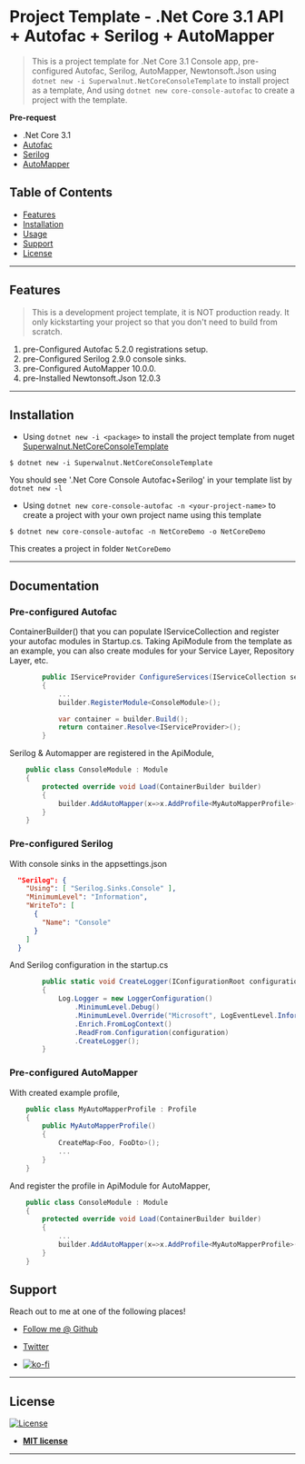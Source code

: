 # Project Template - .Net Core 3.1 API + Autofac + Serilog + AutoMapper

> This is a project template for .Net Core 3.1 Console app,
    pre-configured Autofac, Serilog, AutoMapper, Newtonsoft.Json
    using `dotnet new -i Superwalnut.NetCoreConsoleTemplate` to install project as a template,
    And using `dotnet new core-console-autofac` to create a project with the template.

**Pre-request**

- .Net Core 3.1
- [Autofac](https://autofac.org/)
- [Serilog](https://serilog.net/)
- [AutoMapper](https://automapper.org/)

## Table of Contents

- [Features](#features)
- [Installation](#installation)
- [Usage](#usage)
- [Support](#support)
- [License](#license)

---

## Features

> This is a development project template, it is NOT production ready. It only kickstarting your project so that you don't need to build from scratch.

1. pre-Configured Autofac 5.2.0 registrations setup.
2. pre-Configured Serilog 2.9.0 console sinks.
3. pre-Configured AutoMapper 10.0.0.
4. pre-Installed Newtonsoft.Json 12.0.3

---

## Installation

- Using `dotnet new -i <package>` to install the project template from nuget [Superwalnut.NetCoreConsoleTemplate](https://www.nuget.org/packages/Superwalnut.NetCoreConsoleTemplate/)

```shell
$ dotnet new -i Superwalnut.NetCoreConsoleTemplate
```

You should see '.Net Core Console Autofac+Serilog' in your template list by `dotnet new -l`

- Using `dotnet new core-console-autofac -n <your-project-name>` to create a project with your own project name using this template

```shell
$ dotnet new core-console-autofac -n NetCoreDemo -o NetCoreDemo
```

This creates a project in folder `NetCoreDemo`

---


## Documentation

### Pre-configured Autofac 

ContainerBuilder() that you can populate IServiceCollection and register your autofac modules in Startup.cs. Taking ApiModule from the template as an example, you can also create modules for your Service Layer, Repository Layer, etc.

```c#
        public IServiceProvider ConfigureServices(IServiceCollection services)
        {
            ...
            builder.RegisterModule<ConsoleModule>();

            var container = builder.Build();
            return container.Resolve<IServiceProvider>();
        }
```

Serilog & Automapper are registered in the ApiModule,

```c#
    public class ConsoleModule : Module
    {
        protected override void Load(ContainerBuilder builder)
        {
            builder.AddAutoMapper(x=>x.AddProfile<MyAutoMapperProfile>());
        }
    }
```

### Pre-configured Serilog 

With console sinks in the appsettings.json

```json
  "Serilog": {
    "Using": [ "Serilog.Sinks.Console" ],
    "MinimumLevel": "Information",
    "WriteTo": [
      {
        "Name": "Console"        
      }
    ]
  }
```

And Serilog configuration in the startup.cs

```c#
        public static void CreateLogger(IConfigurationRoot configuration)
        {
            Log.Logger = new LoggerConfiguration()
                .MinimumLevel.Debug()
                .MinimumLevel.Override("Microsoft", LogEventLevel.Information)
                .Enrich.FromLogContext()
                .ReadFrom.Configuration(configuration)
                .CreateLogger();
        }
```

### Pre-configured AutoMapper 

With created example profile,

```c#
    public class MyAutoMapperProfile : Profile
    {
        public MyAutoMapperProfile()
        {
            CreateMap<Foo, FooDto>();
            ...
        }
    }
```

And register the profile in ApiModule for AutoMapper,

```c#
    public class ConsoleModule : Module
    {
        protected override void Load(ContainerBuilder builder)
        {
            ...
            builder.AddAutoMapper(x=>x.AddProfile<MyAutoMapperProfile>());
        }
    }
```

## Support

Reach out to me at one of the following places!

- [Follow me @ Github](https://github.com/superwalnut)

- [Twitter](https://twitter.com/superwalnuts)

- [![ko-fi](https://www.ko-fi.com/img/githubbutton_sm.svg)](https://ko-fi.com/Z8Z61I9HB)

---

## License

[![License](http://img.shields.io/:license-mit-blue.svg?style=flat-square)](http://badges.mit-license.org)

- **[MIT license](http://opensource.org/licenses/mit-license.php)**

-------
